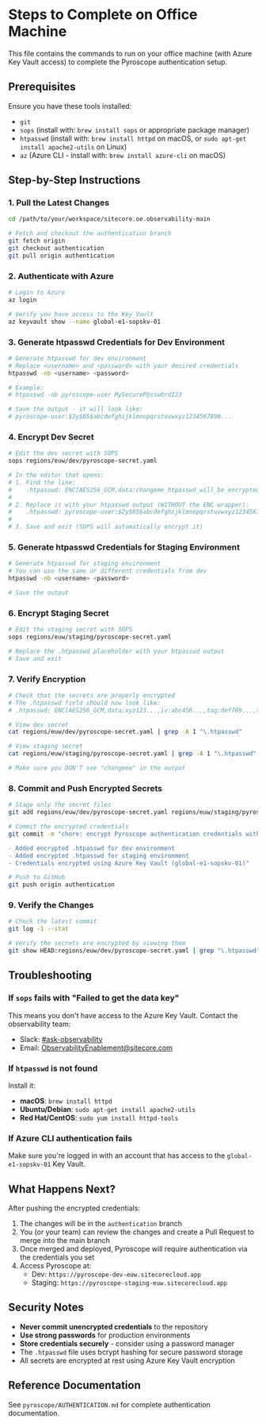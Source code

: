 # Steps to Complete on Office Machine

This file contains the commands to run on your office machine (with Azure Key Vault access) to complete the Pyroscope authentication setup.

## Prerequisites

Ensure you have these tools installed:
- `git`
- `sops` (install with: `brew install sops` or appropriate package manager)
- `htpasswd` (install with: `brew install httpd` on macOS, or `sudo apt-get install apache2-utils` on Linux)
- `az` (Azure CLI - install with: `brew install azure-cli` on macOS)

## Step-by-Step Instructions

### 1. Pull the Latest Changes

```bash
cd /path/to/your/workspace/sitecore.oe.observability-main

# Fetch and checkout the authentication branch
git fetch origin
git checkout authentication
git pull origin authentication
```

### 2. Authenticate with Azure

```bash
# Login to Azure
az login

# Verify you have access to the Key Vault
az keyvault show --name global-e1-sopskv-01
```

### 3. Generate htpasswd Credentials for Dev Environment

```bash
# Generate htpasswd for dev environment
# Replace <username> and <password> with your desired credentials
htpasswd -nb <username> <password>

# Example:
# htpasswd -nb pyroscope-user MySecureP@ssw0rd123

# Save the output - it will look like:
# pyroscope-user:$2y$05$abcdefghijklmnopqrstuvwxyz1234567890...
```

### 4. Encrypt Dev Secret

```bash
# Edit the dev secret with SOPS
sops regions/euw/dev/pyroscope-secret.yaml

# In the editor that opens:
# 1. Find the line:
#    .htpasswd: ENC[AES256_GCM,data:changeme_htpasswd_will_be_encrypted_by_sops,iv:changeme,tag:changeme,type:str]
#
# 2. Replace it with your htpasswd output (WITHOUT the ENC wrapper):
#    .htpasswd: pyroscope-user:$2y$05$abcdefghijklmnopqrstuvwxyz1234567890...
#
# 3. Save and exit (SOPS will automatically encrypt it)
```

### 5. Generate htpasswd Credentials for Staging Environment

```bash
# Generate htpasswd for staging environment
# You can use the same or different credentials from dev
htpasswd -nb <username> <password>

# Save the output
```

### 6. Encrypt Staging Secret

```bash
# Edit the staging secret with SOPS
sops regions/euw/staging/pyroscope-secret.yaml

# Replace the .htpasswd placeholder with your htpasswd output
# Save and exit
```

### 7. Verify Encryption

```bash
# Check that the secrets are properly encrypted
# The .htpasswd field should now look like:
# .htpasswd: ENC[AES256_GCM,data:xyz123...,iv:abc456...,tag:def789...,type:str]

# View dev secret
cat regions/euw/dev/pyroscope-secret.yaml | grep -A 1 "\.htpasswd"

# View staging secret
cat regions/euw/staging/pyroscope-secret.yaml | grep -A 1 "\.htpasswd"

# Make sure you DON'T see "changeme" in the output
```

### 8. Commit and Push Encrypted Secrets

```bash
# Stage only the secret files
git add regions/euw/dev/pyroscope-secret.yaml regions/euw/staging/pyroscope-secret.yaml

# Commit the encrypted credentials
git commit -m "chore: encrypt Pyroscope authentication credentials with SOPS

- Added encrypted .htpasswd for dev environment
- Added encrypted .htpasswd for staging environment
- Credentials encrypted using Azure Key Vault (global-e1-sopskv-01)"

# Push to GitHub
git push origin authentication
```

### 9. Verify the Changes

```bash
# Check the latest commit
git log -1 --stat

# Verify the secrets are encrypted by viewing them
git show HEAD:regions/euw/dev/pyroscope-secret.yaml | grep "\.htpasswd"
```

## Troubleshooting

### If `sops` fails with "Failed to get the data key"

This means you don't have access to the Azure Key Vault. Contact the observability team:
- Slack: [#ask-observability](https://sitecore.slack.com/archives/C03JUSXFA9K)
- Email: ObservabilityEnablement@sitecore.com

### If `htpasswd` is not found

Install it:
- **macOS**: `brew install httpd`
- **Ubuntu/Debian**: `sudo apt-get install apache2-utils`
- **Red Hat/CentOS**: `sudo yum install httpd-tools`

### If Azure CLI authentication fails

Make sure you're logged in with an account that has access to the `global-e1-sopskv-01` Key Vault.

## What Happens Next?

After pushing the encrypted credentials:

1. The changes will be in the `authentication` branch
2. You (or your team) can review the changes and create a Pull Request to merge into the main branch
3. Once merged and deployed, Pyroscope will require authentication via the credentials you set
4. Access Pyroscope at:
   - Dev: `https://pyroscope-dev-euw.sitecorecloud.app`
   - Staging: `https://pyroscope-staging-euw.sitecorecloud.app`

## Security Notes

- **Never commit unencrypted credentials** to the repository
- **Use strong passwords** for production environments
- **Store credentials securely** - consider using a password manager
- The `.htpasswd` file uses bcrypt hashing for secure password storage
- All secrets are encrypted at rest using Azure Key Vault encryption

## Reference Documentation

See `pyroscope/AUTHENTICATION.md` for complete authentication documentation.
